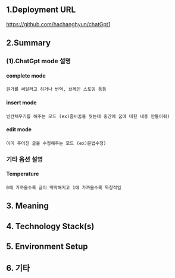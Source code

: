 ## 1.Deployment URL
  https://github.com/hachanghyun/chatGpt1
  
## 2.Summary
### (1).ChatGpt mode 설명
#### complete mode
    뭔가를 써달라고 하거나 번역, 브레인 스토밍 등등 

#### insert mode 
    빈칸채우기를 해주는 모드 (ex)좀비꿈을 꿧는데 중간에 꿈에 대한 내용 만들어줘)

#### edit mode
    이미 주어진 글을 수정해주는 모드 (ex)문법수정)

### 기타 옵션 설명 
#### Temperature
    0에 가까울수록 글이 딱딱해지고 1에 가까울수록 독창적임

## 3. Meaning

## 4. Technology Stack(s)

## 5. Environment Setup

## 6. 기타
